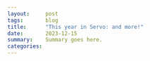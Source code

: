 ```yaml
---
layout:     post
tags:       blog
title:      "This year in Servo: and more!"
date:       2023-12-15
summary:    Summary goes here.
categories:
---
```


<!--
pull requests
- 2023: 1037 (see contributors section)
- 2022: 215 (see contributors section)

commits
- 2023: 2485 (git log --pretty=format:$'%h\t%cd' | rg ' 2023 ' | wc -l)
- 2022: 523 (git log --pretty=format:$'%h\t%cd' | rg ' 2022 ' | wc -l)

wpt
- oldest newest (newest legacy)
- 63.4 79.2 (83.2) CSS2 focus
- 80.3 94.6 (44.6) abspos
- 65.5 74.4 (81.1) box-display
- 17.5 82.2 (53.9) floats
- 18.1 73.3 (68.2) floats-clear
- 51.2 61.5 (86.4) linebox
- 67.5 80.7 (90.6) margin-padding-clear
- 71.7 78.1 (87.5) normal-flow
- 77.7 87.6 (81.1) positioning
- 49.2 62.3 (60.5) CSSOM
- 34.1 48.4 (44.0) CSS Position
- 39.2 49.5 (52.0) CSS Flexbox
- 51.2 62.0 (63.9) CSS
- 49.2 55.5 (58.0) WPT

oldest 2023	newest 2023	delta oldest	legacy layout	delta legacy	suite
17.5	82.2	64.7	53.9	28.3	floats
18.1	73.3	55.2	68.2	5.1	floats-clear
63.4	79.2	15.8	83.2	-4.0	CSS2 focus
80.3	94.6	14.3	44.6	50.0	abspos
34.1	48.4	14.3	44.0	4.4	CSS Position
67.5	80.7	13.2	90.6	-9.9	margin-padding-clear
49.2	62.3	13.1	60.5	1.8	CSSOM
51.2	62.0	10.8	63.9	-1.9	CSS
51.2	61.5	10.3	86.4	-24.9	linebox
39.2	49.5	10.3	52.0	-2.5	CSS Flexbox
77.7	87.6	9.9	81.1	6.5	positioning
65.5	74.4	8.9	81.1	-6.7	box-display
71.7	78.1	6.4	87.5	-9.4	normal-flow
49.2	55.5	6.3	58.0	-2.5	WPT

## contributors

list pull requests that merged in 2022 and 2023
$ tools/list-pull-request-contributors.sh servo/servo '2022-.*' | tee 2022.json
$ tools/list-pull-request-contributors.sh servo/servo '2023-.*' | tee 2023.json
$ < 2022.json jq -s length
215
$ < 2023.json jq -s length
1037

contributors in 2022
$ < 2022.json jq -r .user.login | sort -u | wc -l
22
$ < 2022.json jq -r .user.login | sort | uniq -c | sort -nr
    124 dependabot[bot]
     26 servo-wpt-sync
     23 jdm
      5 yvt
      5 striezel
      5 michaelgrigoryan25
      4 teymour-aldridge
      3 s-maurice
      3 CYBAI
      3 atouchet
      2 wusyong
      2 negator
      1 thomas992
      1 saschanaz
      1 sagudev
      1 rick68
      1 nlefler
      1 myersg86
      1 mrl5
      1 MichaelMcDonnell
      1 EnnuiL
      1 BurtonQin

contributors in 2023
$ < 2023.json jq -r .user.login | sort -u | wc -l
53
$ < 2023.json jq -r .user.login | sort | uniq -c | sort -nr
    321 dependabot[bot]
    260 mrobinson
     73 Loirooriol
     71 sagudev
     68 servo-wpt-sync
     47 mukilan
     45 delan
     23 atbrakhi
     22 atouchet
     10 fabricedesre
      9 stshine
      9 EnnuiL
      8 wusyong
      7 ohno418
      7 jdm
      5 CYBAI
      4 mrego
      4 michaelgrigoryan25
      3 emilio
      3 2shiori17
      2 yvt
      2 switchpiggy
      2 ss77995ss
      2 paricbat
      2 chansuke
      1 Yash-Sajwan24
      1 varundhand
      1 tipowol
      1 thesecretmaster
      1 thechampagne
      1 tamird
      1 shanehandley
      1 seasonmac
      1 schrottkatze
      1 reidswan
      1 nipunG314
      1 nicoburns
      1 Mifom
      1 MendyBerger
      1 joshua-holmes
      1 IvanUkhov
      1 gterzian
      1 frewsxcv
      1 federicomenaquintero
      1 dvtkrlbs
      1 captainhaddock18
      1 cadubentzen
      1 ben-freist
      1 bc-universe
      1 atomgardner
      1 AnthonyJ3
      1 andreubotella
      1 6543
-->
